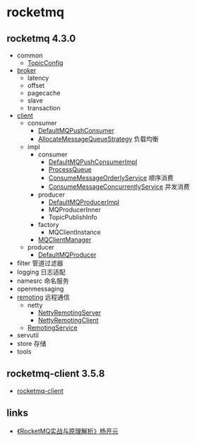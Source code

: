 # rocketmq

## rocketmq 4.3.0
* common
  * [TopicConfig](/docs/30-distributed/src/rocketmq/rocketmq-common/TopicConfig.md)
* [broker](/docs/30-distributed/src/rocketmq/rocketmq-broker/README.md)
  * latency
  * offset
  * pagecache
  * slave
  * transaction
* [client](/docs/30-distributed/src/rocketmq/rocketmq-client/README.md)
  * consumer
    * [DefaultMQPushConsumer](/docs/30-distributed/src/rocketmq/rocketmq-client/consumer/DefaultMQPushConsumer.md) 
    * [AllocateMessageQueueStrategy](/docs/30-distributed/src/rocketmq/rocketmq-client/consumer/AllocateMessageQueueStrategy.md) 负载均衡
  * impl
    * consumer
      * [DefaultMQPushConsumerImpl](/docs/30-distributed/src/rocketmq/rocketmq-client/impl/consumer/DefaultMQPushConsumerImpl.md)
      * [ProcessQueue](/docs/30-distributed/src/rocketmq/rocketmq-client/impl/consumer/ProcessQueue.md)
      * [ConsumeMessageOrderlyService](/docs/30-distributed/src/rocketmq/rocketmq-client/impl/consumer/ConsumeMessageOrderlyService.md) 顺序消费
      * [ConsumeMessageConcurrentlyService](/docs/30-distributed/src/rocketmq/rocketmq-client/impl/consumer/ConsumeMessageConcurrentlyService.md) 并发消费
    * producer
      * [DefaultMQProducerImpl](/docs/30-distributed/src/rocketmq/rocketmq-client/impl/producer/DefaultMQProducerImpl.md)
      * MQProducerInner
      * TopicPublishInfo
    * factory
      * MQClientInstance
    * [MQClientManager](/docs/30-distributed/src/rocketmq/rocketmq-client/impl/MQClientManager.md)
  * producer
    * [DefaultMQProducer](/docs/30-distributed/src/rocketmq/rocketmq-client/producer/DefaultMQProducer.md)
* filter 管道过滤器
* logging 日志适配
* namesrc 命名服务
* openmessaging
* [remoting](/docs/30-distributed/src/rocketmq/rocketmq-remoting/README.md) 远程通信
  * netty
    * [NettyRemotingServer](/docs/30-distributed/src/rocketmq/rocketmq-remoting/netty/NettyRemotingServer.md)
    * [NettyRemotingClient](/docs/30-distributed/src/rocketmq/rocketmq-remoting/netty/NettyRemotingClient.md)
  * [RemotingService](/docs/30-distributed/src/rocketmq/rocketmq-remoting/RemotingService.md)
* servutil
* store 存储
* tools


## rocketmq-client 3.5.8
* [rocketmq-client](/docs/30-distributed/src/rocketmq/rocketmq-client3/README.md)

<!-- 
## jars
* Maven: org.apache.rocketmq:rocketmq-broker:4.3.0
* Maven: org.apache.rocketmq:rocketmq-client:4.3.0
* Maven: org.apache.rocketmq:rocketmq-common:4.3.0
* Maven: org.apache.rocketmq:rocketmq-filter:4.3.0
* Maven: org.apache.rocketmq:rocketmq-logging:4.3.0
* Maven: org.apache.rocketmq:rocketmq-namesrv:4.3.0
* Maven: org.apache.rocketmq:rocketmq-openmessaging:4.3.0
* Maven: org.apache.rocketmq:rocketmq-remoting:4.3.0
* Maven: org.apache.rocketmq:rocketmq-srvutil:4.3.0
* Maven: org.apache.rocketmq:rocketmq-store:4.3.0
* Maven: org.apache.rocketmq:rocketmq-tools:4.3.0
-->


## links
* [《RocketMQ实战与原理解析》杨开元](/99-book/notes/30-distributed/RocketMQ实战与原理解析.md)